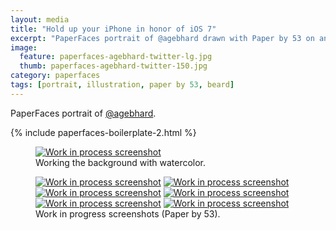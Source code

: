 ```yaml
---
layout: media
title: "Hold up your iPhone in honor of iOS 7"
excerpt: "PaperFaces portrait of @agebhard drawn with Paper by 53 on an iPad."
image: 
  feature: paperfaces-agebhard-twitter-lg.jpg
  thumb: paperfaces-agebhard-twitter-150.jpg
category: paperfaces
tags: [portrait, illustration, paper by 53, beard]
---
```


PaperFaces portrait of <a href="http://twitter.com/agebhard">@agebhard</a>.

{% include paperfaces-boilerplate-2.html %}

<figure>
	<a href="{{ site.url }}/images/paperfaces-agebhard-process-1-lg.jpg"><img src="{{ site.url }}/images/paperfaces-agebhard-process-1-750.jpg" alt="Work in process screenshot"></a>
	<figcaption>Working the background with watercolor.</figcaption>
</figure>

<figure class="half">
	<a href="{{ site.url }}/images/paperfaces-agebhard-process-2-lg.jpg"><img src="{{ site.url }}/images/paperfaces-agebhard-process-2-600.jpg" alt="Work in process screenshot"></a>
	<a href="{{ site.url }}/images/paperfaces-agebhard-process-3-lg.jpg"><img src="{{ site.url }}/images/paperfaces-agebhard-process-3-600.jpg" alt="Work in process screenshot"></a>
	<a href="{{ site.url }}/images/paperfaces-agebhard-process-4-lg.jpg"><img src="{{ site.url }}/images/paperfaces-agebhard-process-4-600.jpg" alt="Work in process screenshot"></a>
	<a href="{{ site.url }}/images/paperfaces-agebhard-process-5-lg.jpg"><img src="{{ site.url }}/images/paperfaces-agebhard-process-5-600.jpg" alt="Work in process screenshot"></a>
	<a href="{{ site.url }}/images/paperfaces-agebhard-process-6-lg.jpg"><img src="{{ site.url }}/images/paperfaces-agebhard-process-6-600.jpg" alt="Work in process screenshot"></a>
	<a href="{{ site.url }}/images/paperfaces-agebhard-process-7-lg.jpg"><img src="{{ site.url }}/images/paperfaces-agebhard-process-7-600.jpg" alt="Work in process screenshot"></a>
	<figcaption>Work in progress screenshots (Paper by 53).</figcaption>
</figure>